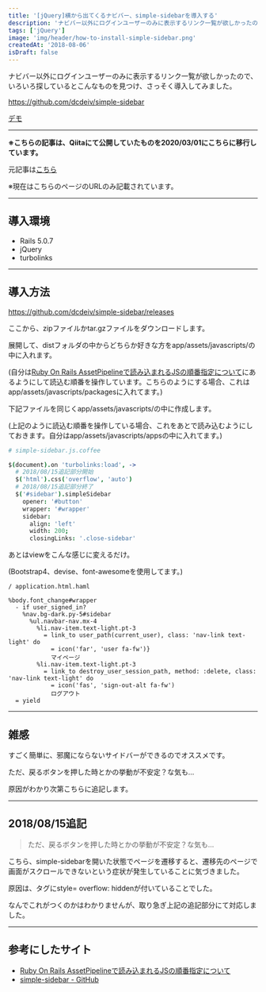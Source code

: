 ```yaml
---
title: '[jQuery]横から出てくるナビバー、simple-sidebarを導入する'
description: 'ナビバー以外にログインユーザーのみに表示するリンク一覧が欲しかったので、simple-sidebarを導入しました'
tags: ['jQuery']
image: 'img/header/how-to-install-simple-sidebar.png'
createdAt: '2018-08-06'
isDraft: false
---
```


ナビバー以外にログインユーザーのみに表示するリンク一覧が欲しかったので、いろいろ探しているとこんなものを見つけ、さっそく導入してみました。

https://github.com/dcdeiv/simple-sidebar

[デモ](http://dcdeiv.github.io/simple-sidebar/left/)

------

**※こちらの記事は、Qiitaにて公開していたものを2020/03/01にこちらに移行しています。**

元記事は[こちら](https://qiita.com/dach1_ken/items/90bc9d813fde881a605a)

※現在はこちらのページのURLのみ記載されています。

--------

## 導入環境

- Rails 5.0.7
- jQuery
- turbolinks

--------

## 導入方法

https://github.com/dcdeiv/simple-sidebar/releases

ここから、zipファイルかtar.gzファイルをダウンロードします。

展開して、distフォルダの中からどちらか好きな方をapp/assets/javascripts/の中に入れます。

(自分は[Ruby On Rails AssetPipelineで読み込まれるJSの順番指定について](http://coa.hateblo.jp/entry/2012/08/03/093928)にあるようにして読込む順番を操作しています。こちらのようにする場合、これはapp/assets/javascripts/packagesに入れてます。)


下記ファイルを同じくapp/assets/javascripts/の中に作成します。

(上記のように読込む順番を操作している場合、これをあとで読み込むようにしておきます。自分はapp/assets/javascripts/appsの中に入れてます。)

```coffee
# simple-sidebar.js.coffee

$(document).on 'turbolinks:load', ->
  # 2018/08/15追記部分開始
  $('html').css('overflow', 'auto')
  # 2018/08/15追記部分終了
  $('#sidebar').simpleSidebar
    opener: '#button'
    wrapper: '#wrapper'
    sidebar:
      align: 'left'
      width: 200;
      closingLinks: '.close-sidebar'
```

あとはviewをこんな感じに変えるだけ。

(Bootstrap4、devise、font-awesomeを使用してます。)

```html.haml
/ application.html.haml

%body.font_change#wrapper
  - if user_signed_in?
    %nav.bg-dark.py-5#sidebar
      %ul.navbar-nav.mx-4
        %li.nav-item.text-light.pt-3
          = link_to user_path(current_user), class: 'nav-link text-light' do
            = icon('far', 'user fa-fw')}
            マイページ
        %li.nav-item.text-light.pt-3
          = link_to destroy_user_session_path, method: :delete, class: 'nav-link text-light' do
            = icon('fas', 'sign-out-alt fa-fw')
            ログアウト
  = yield

```

----------

## 雑感

すごく簡単に、邪魔にならないサイドバーができるのでオススメです。

ただ、戻るボタンを押した時とかの挙動が不安定？な気も…

原因がわかり次第こちらに追記します。

----------

## 2018/08/15追記

>ただ、戻るボタンを押した時とかの挙動が不安定？な気も…

こちら、simple-sidebarを開いた状態でページを遷移すると、遷移先のページで画面がスクロールできないという症状が発生していることに気づきました。

原因は、<html>タグにstyle= overflow: hiddenが付いていることでした。

なんでこれがつくのかはわかりませんが、取り急ぎ上記の追記部分にて対応しました。

-------

## 参考にしたサイト

- [Ruby On Rails AssetPipelineで読み込まれるJSの順番指定について](http://coa.hateblo.jp/entry/2012/08/03/093928)
- [simple-sidebar - GitHub](https://github.com/dcdeiv/simple-sidebar)
